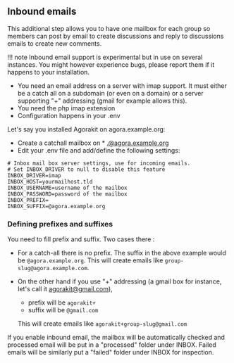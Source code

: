## Inbound emails

This additional step allows you to have one mailbox for each group so members can post by email to create discussions and reply to discussions emails to create new comments.

!!! note
    Inbound email support is experimental but in use on several instances. You might however experience bugs, please report them if it happens to your installation.

- You need an email address on a server with imap support. It must either be a catch all on a subdomain (or even on a domain) or a server supporting "+" addressing (gmail for example allows this).
- You need the php imap extension
- Configuration happens in your .env

Let's say you installed Agorakit on agora.example.org:
- Create a catchall mailbox on * .@agora.example.org
- Edit your .env file and add/define the following settings:

```
# Inbox mail box server settings, use for incoming emails.
# Set INBOX_DRIVER to null to disable this feature
INBOX_DRIVER=imap
INBOX_HOST=yourmailhost.tld
INBOX_USERNAME=username of the mailbox
INBOX_PASSWORD=password of the mailbox
INBOX_PREFIX=
INBOX_SUFFIX=@agora.example.org

```

### Defining prefixes and suffixes
You need to fill prefix and suffix. Two cases there :

- For a catch-all there is no prefix. The suffix in the above example would be `@agora.example.org`. This will create emails like `group-slug@agora.example.com`.
- On the other hand if you use "+" addressing (a gmail box for instance, let's call it agorakit@gmail.com),
    - prefix will be `agorakit+`
    - suffix will be `@gmail.com`

    This will create emails like `agorakit+group-slug@gmail.com`

If you enable inbound email, the mailbox will be automatically checked and processed email will be put in a "processed" folder under INBOX. Failed emails will be similarly put a "failed" folder under INBOX for inspection.
